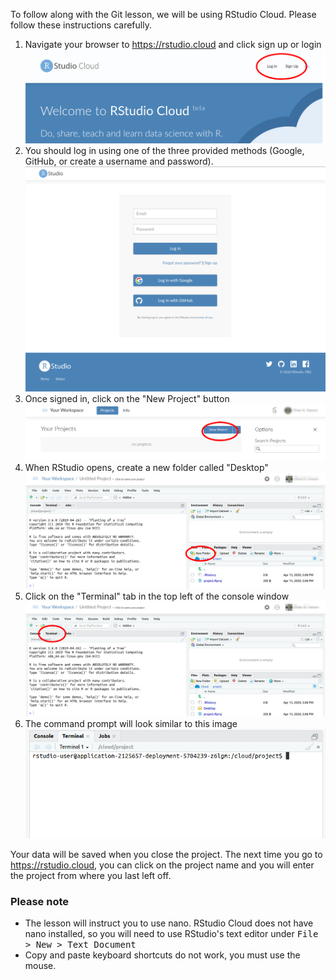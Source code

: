 To follow along with the Git lesson, we will be using RStudio Cloud. Please 
follow these instructions carefully.

1. Navigate your browser to <https://rstudio.cloud> and click sign up or login
  ![Login screen for RStudio Cloud](img/login-rstudio.png)
2. You should log in using one of the three provided methods (Google,
   GitHub, or create a username and password).
   ![RStudio Cloud login screen](img/rstudio-login.png)
2. Once signed in, click on the "New Project" button
  ![New Project for RStudio Cloud](img/rstudio-new-project.png)
3. When RStudio opens, create a new folder called "Desktop"
  ![Create new folder](img/rstudio-first.png)
4. Click on the "Terminal" tab in the top left of the console window
  ![Click on Terminal tab](img/rstudio-terminal.png)
5. The command prompt will look similar to this image
  ![RStudio command prompt](img/rstudio-cmd.png)

Your data will be saved when you close the project. The next time you go to
<https://rstudio.cloud>, you can click on the project name and you will enter
the project from where you last left off. 

### Please note

 - The lesson will instruct you to use nano. RStudio Cloud does not have nano
   installed, so you will need to use RStudio's text editor under
   <kbd>File > New > Text Document</kbd>
 - Copy and paste keyboard shortcuts do not work, you must use the mouse.

